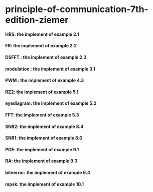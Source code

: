 # principle-of-communication-7th-edition-ziemer
#### HRS: the implement of example 2.1
#### FR: the implement of example 2.2
#### DSFFT : the implement of example 2.3
#### modulation : the implement of example 3.1
#### PWM : the implement of example 4.3
#### RZ2: the implement of example 5.1
#### eyediagram: the implement of example 5.2
#### FFT: the implement of example 5.3
#### SNR2: the implement of example 8.4
#### SNR1: the implement of example 8.6
#### POE: the implement of example 9.1
#### RA: the implement of example 9.3
#### biteerror: the implement of example 9.4
#### mpsk: the implement of example 10.1
